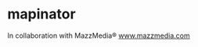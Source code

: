 # mapinator

In collaboration with MazzMedia® <a href="http://www.mazzmedia.com/">www.mazzmedia.com</a>
